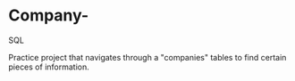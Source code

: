 # Company-
SQL

Practice project that navigates through a "companies" tables to find certain pieces of information. 
